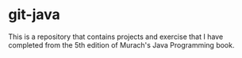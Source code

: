 # git-java
This is a repository that contains projects and exercise that I have completed from the 5th edition of Murach's Java Programming book.
